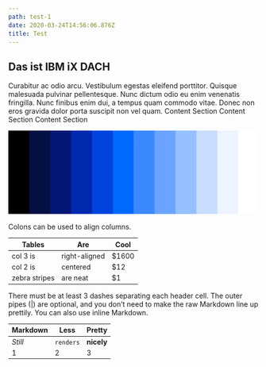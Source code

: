 ```yaml
---
path: test-1
date: 2020-03-24T14:56:06.876Z
title: Test
---
```

## Das ist IBM iX DACH

<InlineNotification>
Curabitur ac odio arcu. Vestibulum egestas eleifend porttitor. Quisque malesuada pulvinar pellentesque. Nunc dictum odio eu enim venenatis fringilla. Nunc finibus enim dui, a tempus quam commodo vitae. Donec non eros gravida dolor porta suscipit non vel quam.
</InlineNotification>

<Accordion>
  <AccordionItem title="Title 1">Content Section</AccordionItem>
  <AccordionItem title="Title 2">Content Section</AccordionItem>
  <AccordionItem title="Title 3">Content Section</AccordionItem>
</Accordion>

![](../../images/blue-stripes.png)

Colons can be used to align columns.

| Tables        | Are           | Cool  |
| ------------- | ------------- | ----- |
| col 3 is      | right-aligned | $1600 |
| col 2 is      | centered      | $12   |
| zebra stripes | are neat      | $1    |

There must be at least 3 dashes separating each header cell. The outer pipes (|) are optional, and you don’t need to make the raw Markdown line up prettily. You can also use inline Markdown.

| Markdown | Less      | Pretty     |
| -------- | --------- | ---------- |
| *Still*  | `renders` | **nicely** |
| 1        | 2         | 3          |